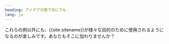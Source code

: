 ```yaml
---
heading: アイデア次第で何にでも
lang: ja
---
```

 これらの例以外にも、{{site.sitename}}が様々な目的のために使用されるようになるのが楽しみです。あなたもそこに加わりませんか？
